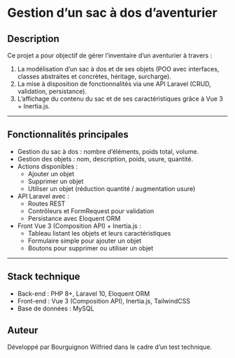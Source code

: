 # Gestion d’un sac à dos d’aventurier  

## Description  
Ce projet a pour objectif de gérer l’inventaire d’un aventurier à travers :  
1. La modélisation d’un sac à dos et de ses objets (POO avec interfaces, classes abstraites et concrètes, héritage, surcharge).  
2. La mise à disposition de fonctionnalités via une API Laravel (CRUD, validation, persistance).  
3. L’affichage du contenu du sac et de ses caractéristiques grâce à Vue 3 + Inertia.js.  

---

## Fonctionnalités principales  
- Gestion du sac à dos : nombre d’éléments, poids total, volume.  
- Gestion des objets : nom, description, poids, usure, quantité.  
- Actions disponibles :  
  - Ajouter un objet  
  - Supprimer un objet  
  - Utiliser un objet (réduction quantité / augmentation usure)  
- API Laravel avec :  
  - Routes REST  
  - Contrôleurs et FormRequest pour validation  
  - Persistance avec Eloquent ORM  
- Front Vue 3 (Composition API) + Inertia.js :  
  - Tableau listant les objets et leurs caractéristiques  
  - Formulaire simple pour ajouter un objet  
  - Boutons pour supprimer ou utiliser un objet  

---

## Stack technique  
- Back-end : PHP 8+, Laravel 10, Eloquent ORM  
- Front-end : Vue 3 (Composition API), Inertia.js, TailwindCSS  
- Base de données : MySQL  


## Auteur  
Développé par Bourguignon Wilfried dans le cadre d’un test technique.  
